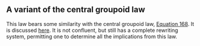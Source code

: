 ## A variant of the central groupoid law

This law bears some similarity with the central groupoid law, [Equation 168](https://teorth.github.io/equational_theories/implications/?168).  It is discussed [here](https://leanprover.zulipchat.com/#narrow/stream/458659-Equational/topic/Equation.202126). It is not confluent, but still has a complete rewriting system, permitting one to determine all the implications from this law.
